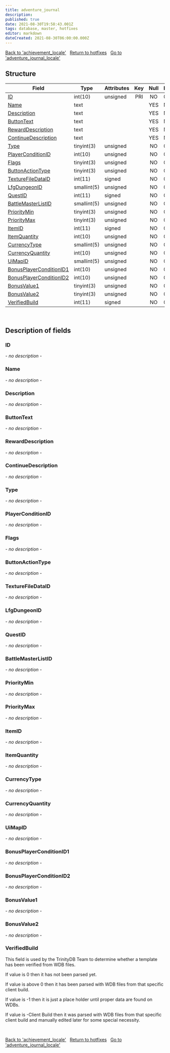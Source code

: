 ```yaml
---
title: adventure_journal
description: 
published: true
date: 2021-08-30T19:58:43.001Z
tags: database, master, hotfixes
editor: markdown
dateCreated: 2021-08-30T06:00:00.000Z
---
```


<a href="https://dev.trinitycore.info/en/database/master/hotfixes/achievement_locale" class="mt-5 v-btn v-btn--depressed v-btn--flat v-btn--outlined theme--light v-size--default darkblue--text text--lighten-3"><span class="v-btn__content"><i aria-hidden="true" class="v-icon notranslate v-icon--left mdi mdi-arrow-left theme--light"></i><span>Back to 'achievement_locale'</span></span></a>&nbsp;&nbsp;&nbsp;<a href="https://dev.trinitycore.info/en/database/master/hotfixes/home" class="mt-5 v-btn v-btn--depressed v-btn--flat v-btn--outlined theme--light v-size--default darkblue--text text--lighten-3"><span class="v-btn__content"><i aria-hidden="true" class="v-icon notranslate v-icon--left mdi mdi-home-outline theme--light"></i><span>Return to hotfixes</span></span></a>&nbsp;&nbsp;&nbsp;<a href="https://dev.trinitycore.info/en/database/master/hotfixes/adventure_journal_locale" class="mt-5 v-btn v-btn--depressed v-btn--flat v-btn--outlined theme--light v-size--default darkblue--text text--lighten-3"><span class="v-btn__content"><span>Go to 'adventure_journal_locale'</span><i aria-hidden="true" class="v-icon notranslate v-icon--right mdi mdi-arrow-right theme--light"></i></span></a>

## Structure

| Field | Type | Attributes | Key | Null | Default | Extra | Comment |
| --- | --- | --- | :---: | :---: | --- | --- | --- |
| [ID](#id) | int(10) | unsigned | PRI | NO | 0 |  |  |
| [Name](#name) | text |  |  | YES | NULL |  |  |
| [Description](#description) | text |  |  | YES | NULL |  |  |
| [ButtonText](#buttontext) | text |  |  | YES | NULL |  |  |
| [RewardDescription](#rewarddescription) | text |  |  | YES | NULL |  |  |
| [ContinueDescription](#continuedescription) | text |  |  | YES | NULL |  |  |
| [Type](#type) | tinyint(3) | unsigned |  | NO | 0 |  |  |
| [PlayerConditionID](#playerconditionid) | int(10) | unsigned |  | NO | 0 |  |  |
| [Flags](#flags) | tinyint(3) | unsigned |  | NO | 0 |  |  |
| [ButtonActionType](#buttonactiontype) | tinyint(3) | unsigned |  | NO | 0 |  |  |
| [TextureFileDataID](#texturefiledataid) | int(11) | signed |  | NO | 0 |  |  |
| [LfgDungeonID](#lfgdungeonid) | smallint(5) | unsigned |  | NO | 0 |  |  |
| [QuestID](#questid) | int(11) | signed |  | NO | 0 |  |  |
| [BattleMasterListID](#battlemasterlistid) | smallint(5) | unsigned |  | NO | 0 |  |  |
| [PriorityMin](#prioritymin) | tinyint(3) | unsigned |  | NO | 0 |  |  |
| [PriorityMax](#prioritymax) | tinyint(3) | unsigned |  | NO | 0 |  |  |
| [ItemID](#itemid) | int(11) | signed |  | NO | 0 |  |  |
| [ItemQuantity](#itemquantity) | int(10) | unsigned |  | NO | 0 |  |  |
| [CurrencyType](#currencytype) | smallint(5) | unsigned |  | NO | 0 |  |  |
| [CurrencyQuantity](#currencyquantity) | int(10) | unsigned |  | NO | 0 |  |  |
| [UiMapID](#uimapid) | smallint(5) | unsigned |  | NO | 0 |  |  |
| [BonusPlayerConditionID1](#bonusplayerconditionid1) | int(10) | unsigned |  | NO | 0 |  |  |
| [BonusPlayerConditionID2](#bonusplayerconditionid2) | int(10) | unsigned |  | NO | 0 |  |  |
| [BonusValue1](#bonusvalue1) | tinyint(3) | unsigned |  | NO | 0 |  |  |
| [BonusValue2](#bonusvalue2) | tinyint(3) | unsigned |  | NO | 0 |  |  |
| [VerifiedBuild](#verifiedbuild) | int(11) | signed |  | NO | 0 |  |  |
&nbsp;
## Description of fields

### ID
*- no description -*
&nbsp;

### Name
*- no description -*
&nbsp;

### Description
*- no description -*
&nbsp;

### ButtonText
*- no description -*
&nbsp;

### RewardDescription
*- no description -*
&nbsp;

### ContinueDescription
*- no description -*
&nbsp;

### Type
*- no description -*
&nbsp;

### PlayerConditionID
*- no description -*
&nbsp;

### Flags
*- no description -*
&nbsp;

### ButtonActionType
*- no description -*
&nbsp;

### TextureFileDataID
*- no description -*
&nbsp;

### LfgDungeonID
*- no description -*
&nbsp;

### QuestID
*- no description -*
&nbsp;

### BattleMasterListID
*- no description -*
&nbsp;

### PriorityMin
*- no description -*
&nbsp;

### PriorityMax
*- no description -*
&nbsp;

### ItemID
*- no description -*
&nbsp;

### ItemQuantity
*- no description -*
&nbsp;

### CurrencyType
*- no description -*
&nbsp;

### CurrencyQuantity
*- no description -*
&nbsp;

### UiMapID
*- no description -*
&nbsp;

### BonusPlayerConditionID1
*- no description -*
&nbsp;

### BonusPlayerConditionID2
*- no description -*
&nbsp;

### BonusValue1
*- no description -*
&nbsp;

### BonusValue2
*- no description -*
&nbsp;

### VerifiedBuild
This field is used by the TrinityDB Team to determine whether a template has been verified from WDB files.

If value is 0 then it has not been parsed yet.

If value is above 0 then it has been parsed with WDB files from that specific client build.

If value is -1 then it is just a place holder until proper data are found on WDBs.

If value is -Client Build then it was parsed with WDB files from that specific client build and manually edited later for some special necessity.

&nbsp;

<a href="https://dev.trinitycore.info/en/database/master/hotfixes/achievement_locale" class="mt-5 v-btn v-btn--depressed v-btn--flat v-btn--outlined theme--light v-size--default darkblue--text text--lighten-3"><span class="v-btn__content"><i aria-hidden="true" class="v-icon notranslate v-icon--left mdi mdi-arrow-left theme--light"></i><span>Back to 'achievement_locale'</span></span></a>&nbsp;&nbsp;&nbsp;<a href="https://dev.trinitycore.info/en/database/master/hotfixes/home" class="mt-5 v-btn v-btn--depressed v-btn--flat v-btn--outlined theme--light v-size--default darkblue--text text--lighten-3"><span class="v-btn__content"><i aria-hidden="true" class="v-icon notranslate v-icon--left mdi mdi-home-outline theme--light"></i><span>Return to hotfixes</span></span></a>&nbsp;&nbsp;&nbsp;<a href="https://dev.trinitycore.info/en/database/master/hotfixes/adventure_journal_locale" class="mt-5 v-btn v-btn--depressed v-btn--flat v-btn--outlined theme--light v-size--default darkblue--text text--lighten-3"><span class="v-btn__content"><span>Go to 'adventure_journal_locale'</span><i aria-hidden="true" class="v-icon notranslate v-icon--right mdi mdi-arrow-right theme--light"></i></span></a>

